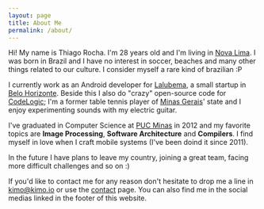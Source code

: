 ```yaml
---
layout: page
title: About Me
permalink: /about/
---
```


Hi! My name is Thiago Rocha. I'm 28 years old and I'm living in [Nova Lima](https://www.google.com/search?q=Nova%20Lima%20brazil&rct=j). I was born in Brazil and I have no interest in soccer, beaches and many other things related to our culture. I consider myself a rare kind of brazilian :P

I currently work as an Android developer for [Lalubema](http://lalubema.com/), a small startup in [Belo Horizonte](https://www.google.com/webhp?sourceid=chrome-instant&ion=1&espv=2&ie=UTF-8#q=belo%20horizonte). Beside this I also do "crazy" open-source code for [CodeLogic](http://codelogic.me/); I'm a former table tennis player of [Minas Gerais](https://www.google.com/webhp?sourceid=chrome-instant&ion=1&espv=2&ie=UTF-8#q=minas%20gerais)' state and I enjoy experimenting sounds with my electric guitar.

I've graduated in Computer Science at [PUC Minas](http://www.pucminas.br/) in 2012 and my favorite topics are **Image Processing**, **Software Architecture** and **Compilers**. I find myself in love when I craft mobile systems (I've been doind it since 2011).

In the future I have plans to leave my country, joining a great team, facing more difficult challenges and so on :)

If you'd like to contact me for any reason don't hesitate to drop me a line in [kimo@kimo.io](mailto:kimo@kimo.io) or use the [contact]({{site.base_url}}/contact) page. You can also find me in the social medias linked in the footer of this website.
